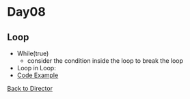Day08
===

Loop
----

* While(true)
  * consider the condition inside the loop to break the loop
* Loop in Loop:
* [Code Example](../Codes/LoopTest.java)

[Back to Director](https://github.com/WestbrookYuan/Java-Learning/)